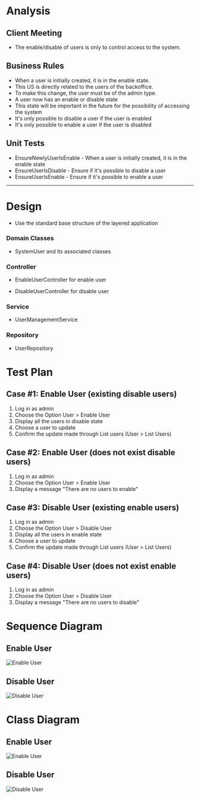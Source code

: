 # Analysis

## Client Meeting

- The enable/disable of users is only to control access to the system.

## Business Rules

- When a user is initially created, it is in the enable state.
- This US is directly related to the users of the backoffice.
- To make this change, the user must be of the admin type.
- A user now has an enable or disable state
- This state will be important in the future for the possibility of accessing the system
- It's only possible to disable a user if the user is enabled
- It's only possible to enable a user if the user is disabled


## Unit Tests

- EnsureNewlyUserIsEnable - When a user is initially created, it is in the enable state
- EnsureUserIsDisable - Ensure if it's possible to disable a user
- EnsureUserIsEnable - Ensure if it's possible to enable a user


---

# Design

- Use the standard base structure of the layered application



### Domain Classes

- SystemUser and its associated classes

### Controller


- EnableUserController for enable user

- DisableUserController for disable user

### Service

- UserManagementService

### Repository

- UserRepository


# Test Plan

## Case #1: Enable User (existing disable users)

1. Log in as admin
2. Choose the Option User > Enable User
3. Display all the users in disable state
4. Choose a user to update
5. Confirm the update made through List users (User > List Users)


## Case #2: Enable User (does not exist disable users)

1. Log in as admin
2. Choose the Option User > Enable User
3. Display a message "There are no users to enable"


## Case #3: Disable User (existing enable users)

1. Log in as admin
2. Choose the Option User > Disable User
3. Display all the users in enable state
4. Choose a user to update
5. Confirm the update made through List users (User > List Users)


## Case #4: Disable User (does not exist enable users)

1. Log in as admin
2. Choose the Option User > Disable User
3. Display a message "There are no users to disable"
   

# Sequence Diagram

## Enable User

![Enable User](SD/SDEnableUser.jpg)

## Disable User

![Disable User](SD/SDDisableUser.jpg)

# Class Diagram

## Enable User

![Enable User](CD/EnableUserCD.png)

## Disable User

![Disable User](CD/DisableUserCD.png)

